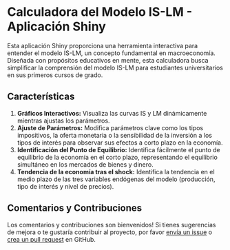 

  <h1>Calculadora del Modelo IS-LM - Aplicación Shiny</h1>

  <p>Esta aplicación Shiny proporciona una herramienta interactiva para entender el modelo IS-LM, un concepto fundamental en macroeconomía. Diseñada con propósitos educativos en mente, esta calculadora busca simplificar la comprensión del modelo IS-LM para estudiantes universitarios en sus primeros cursos de grado.</p>

  <h2>Características</h2>
   <ol>
      <li><strong>Gráficos Interactivos:</strong> Visualiza las curvas IS y LM dinámicamente mientras ajustas los parámetros.</li>
       <li><strong>Ajuste de Parámetros:</strong> Modifica parámetros clave como los tipos impositivos, la oferta monetaria o la sensibilidad de la inversión a los tipos de interés para observar sus efectos a corto plazo en la economía.</li>
       <li><strong>Identificación del Punto de Equilibrio:</strong> Identifica fácilmente el punto de equilibrio de la economía en el corto plazo, representando el equilibrio simultáneo en los mercados de bienes y dinero.</li>
       <li><strong>Tendencia de la economía tras el shock:</strong> Identifica la tendencia en el medio plazo de las tres variables endógenas del modelo (producción, tipo de interés y nivel de precios).</li>
   </ol>



  <h2>Comentarios y Contribuciones</h2>
    <p>Los comentarios y contribuciones son bienvenidos! Si tienes sugerencias de mejora o te gustaría contribuir al proyecto, por favor <a href="link_to_issue_tracker">envía un issue</a> o <a href="link_to_pull_request">crea un pull request</a> en GitHub.</p>



